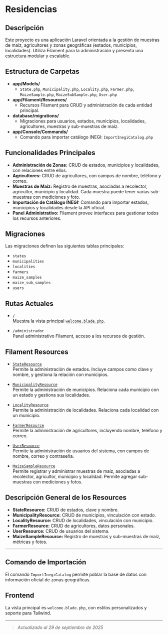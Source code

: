 # Residencias

## Descripción

Este proyecto es una aplicación Laravel orientada a la gestión de muestras de maíz, agricultores y zonas geográficas (estados, municipios, localidades). Utiliza Filament para la administración y presenta una estructura modular y escalable.

## Estructura de Carpetas

- **app/Models/**
	- `State.php`, `Municipality.php`, `Locality.php`, `Farmer.php`, `MaizeSample.php`, `MaizeSubSample.php`, `User.php`
- **app/Filament/Resources/**
	- Recursos Filament para CRUD y administración de cada entidad principal.
- **database/migrations/**
	- Migraciones para usuarios, estados, municipios, localidades, agricultores, muestras y sub-muestras de maíz.
- **app/Console/Commands/**
 	- Comando para importar catálogo INEGI: `ImportInegiCatalog.php`

## Funcionalidades Principales

- **Administración de Zonas:** CRUD de estados, municipios y localidades, con relaciones entre ellos.
- **Agricultores:** CRUD de agricultores, con campos de nombre, teléfono y correo.
- **Muestras de Maíz:** Registro de muestras, asociadas a recolector, agricultor, municipio y localidad. Cada muestra puede tener varias sub-muestras con mediciones y foto.
- **Importación de Catálogo INEGI:** Comando para importar estados, municipios y localidades desde la API oficial.
- **Panel Administrativo:** Filament provee interfaces para gestionar todos los recursos anteriores.

## Migraciones

Las migraciones definen las siguientes tablas principales:

- `states`
- `municipalities`
- `localities`
- `farmers`
- `maize_samples`
- `maize_sub_samples`
- `users`

## Rutas Actuales

- `/`  
  Muestra la vista principal [`welcome.blade.php`](resources/views/welcome.blade.php).

- `/administrador`  
  Panel administrativo Filament, acceso a los recursos de gestión.

## Filament Resources

- [`StateResource`](app/Filament/Resources/StateResource.php)  
  Permite la administración de estados. Incluye campos como clave y nombre, y gestiona la relación con municipios.

- [`MunicipalityResource`](app/Filament/Resources/MunicipalityResource.php)  
  Permite la administración de municipios. Relaciona cada municipio con un estado y gestiona sus localidades.

- [`LocalityResource`](app/Filament/Resources/LocalityResource.php)  
  Permite la administración de localidades. Relaciona cada localidad con un municipio.

- [`FarmerResource`](app/Filament/Resources/FarmerResource.php)  
  Permite la administración de agricultores, incluyendo nombre, teléfono y correo.

- [`UserResource`](app/Filament/Resources/UserResource.php)  
  Permite la administración de usuarios del sistema, con campos de nombre, correo y contraseña.

- [`MaizeSampleResource`](app/Filament/Resources/MaizeSampleResource.php)  
  Permite registrar y administrar muestras de maíz, asociadas a recolector, agricultor, municipio y localidad. Permite agregar sub-muestras con mediciones y fotos.

## Descripción General de los Resources

- **StateResource:** CRUD de estados, clave y nombre.
- **MunicipalityResource:** CRUD de municipios, vinculación con estado.
- **LocalityResource:** CRUD de localidades, vinculación con municipio.
- **FarmerResource:** CRUD de agricultores, datos personales.
- **UserResource:** CRUD de usuarios del sistema.
- **MaizeSampleResource:** Registro de muestras y sub-muestras de maíz, métricas y fotos.

---

## Comando de Importación

El comando `ImportInegiCatalog` permite poblar la base de datos con información oficial de zonas geográficas.

## Frontend

La vista principal es `welcome.blade.php`, con estilos personalizados y soporte para Tailwind.

---

> _Actualizado al 29 de septiembre de 2025_
